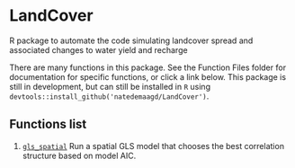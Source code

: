 # LandCover
R package to automate the code simulating landcover spread and associated changes to water yield and recharge

There are many functions in this package. See the Function Files folder for documentation for specific functions, or click a link below. This package is still in development, but can still be installed in `R` using `devtools::install_github('natedemaagd/LandCover')`.


## Functions list
1. [`gls_spatial`](https://github.com/natedemaagd/LandCover/blob/master/Function%20documentation/README%20gls_spatial.md) Run a spatial GLS model that chooses the best correlation structure based on model AIC.
